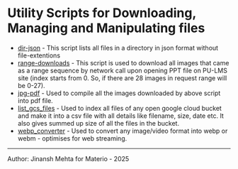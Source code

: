 # Utility Scripts for Downloading, Managing and Manipulating files

- [dir-json](/dir-json.py) - This script lists all files in a directory in json format without file-extentions
- [range-downloads](/range-downloads.py) - This script is used to download all images that came as a range sequence by network call upon opening PPT file on PU-LMS site (index starts from 0. So, if there are 28 images in request range will be 0-27).
- [jpg-pdf](/jpg-pdf.py) - Used to compile all the images downloaded by above script into pdf file.
- [list_gcs_files](/list_gcs_files.py) - Used to index all files of any open google cloud bucket and make it into a csv file with all details like filename, size, date etc. It also gives summed up size of all the files in the bucket.
- [webp_converter](/webp_converter.py) - Used to convert any image/video format into webp or webm - optimises for web streaming.

---
Author: Jinansh Mehta for Materio - 2025
